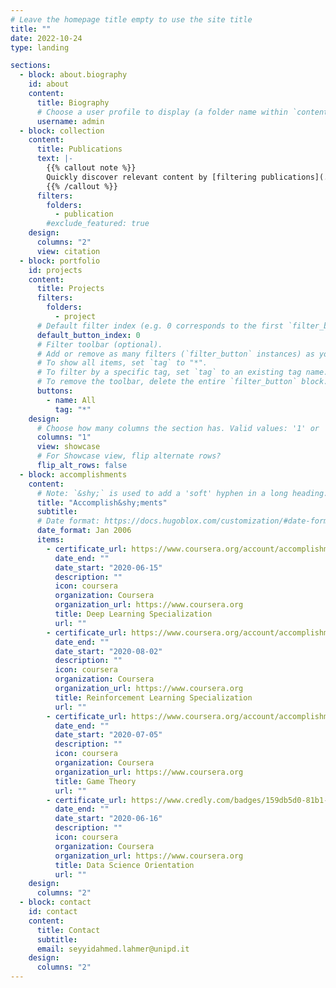 ```yaml
---
# Leave the homepage title empty to use the site title
title: ""
date: 2022-10-24
type: landing

sections:
  - block: about.biography
    id: about
    content:
      title: Biography
      # Choose a user profile to display (a folder name within `content/authors/`)
      username: admin
  - block: collection
    content:
      title: Publications
      text: |-
        {{% callout note %}}
        Quickly discover relevant content by [filtering publications](./publication/).
        {{% /callout %}}
      filters:
        folders:
          - publication
        #exclude_featured: true
    design:
      columns: "2"
      view: citation
  - block: portfolio
    id: projects
    content:
      title: Projects
      filters:
        folders:
          - project
      # Default filter index (e.g. 0 corresponds to the first `filter_button` instance below).
      default_button_index: 0
      # Filter toolbar (optional).
      # Add or remove as many filters (`filter_button` instances) as you like.
      # To show all items, set `tag` to "*".
      # To filter by a specific tag, set `tag` to an existing tag name.
      # To remove the toolbar, delete the entire `filter_button` block.
      buttons:
        - name: All
          tag: "*"
    design:
      # Choose how many columns the section has. Valid values: '1' or '2'.
      columns: "1"
      view: showcase
      # For Showcase view, flip alternate rows?
      flip_alt_rows: false
  - block: accomplishments
    content:
      # Note: `&shy;` is used to add a 'soft' hyphen in a long heading.
      title: "Accomplish&shy;ments"
      subtitle:
      # Date format: https://docs.hugoblox.com/customization/#date-format
      date_format: Jan 2006
      items:
        - certificate_url: https://www.coursera.org/account/accomplishments/certificate/5QF8UWJWL8MM
          date_end: ""
          date_start: "2020-06-15"
          description: ""
          icon: coursera
          organization: Coursera
          organization_url: https://www.coursera.org
          title: Deep Learning Specialization
          url: ""
        - certificate_url: https://www.coursera.org/account/accomplishments/specialization/certificate/MEH953AKU9L6
          date_end: ""
          date_start: "2020-08-02"
          description: ""
          icon: coursera
          organization: Coursera
          organization_url: https://www.coursera.org
          title: Reinforcement Learning Specialization
          url: ""
        - certificate_url: https://www.coursera.org/account/accomplishments/verify/QXAQHCHUT7L8
          date_end: ""
          date_start: "2020-07-05"
          description: ""
          icon: coursera
          organization: Coursera
          organization_url: https://www.coursera.org
          title: Game Theory
          url: ""
        - certificate_url: https://www.credly.com/badges/159db5d0-81b1-4597-bdff-056b43865b59
          date_end: ""
          date_start: "2020-06-16"
          description: ""
          icon: coursera
          organization: Coursera
          organization_url: https://www.coursera.org
          title: Data Science Orientation
          url: ""
    design:
      columns: "2"
  - block: contact
    id: contact
    content:
      title: Contact
      subtitle:
      email: seyyidahmed.lahmer@unipd.it
    design:
      columns: "2"
---
```

